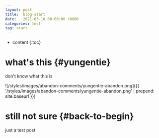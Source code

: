 ```yaml
---
layout: post
title:  blog-start
date:   2021-03-10 00:00:00 +0800
categories: test
tag: start
---
```


* content
{:toc}


what's this			{#yungentie}
====================================

don't know what this is

![/styles/images/abandon-comments/yungentie-abandon.png]({{ '/styles/images/abandon-comments/yungentie-abandon.png' | prepend: site.baseurl  }})


still not sure			{#back-to-begin}
====================================

just a test post